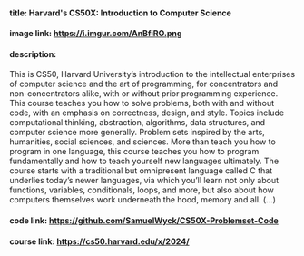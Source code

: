 #### title: Harvard's CS50X: Introduction to Computer Science
#### image link: https://i.imgur.com/AnBfiRO.png
#### description:
This is CS50, Harvard University’s introduction to the intellectual enterprises of computer science and the art of programming, for concentrators and non-concentrators alike, with or without prior programming experience. This course teaches you how to solve problems, both with and without code, with an emphasis on correctness, design, and style. Topics include computational thinking, abstraction, algorithms, data structures, and computer science more generally. Problem sets inspired by the arts, humanities, social sciences, and sciences. More than teach you how to program in one language, this course teaches you how to program fundamentally and how to teach yourself new languages ultimately. The course starts with a traditional but omnipresent language called C that underlies today’s newer languages, via which you’ll learn not only about functions, variables, conditionals, loops, and more, but also about how computers themselves work underneath the hood, memory and all. (...)
#### code link: https://github.com/SamuelWyck/CS50X-Problemset-Code
#### course link: https://cs50.harvard.edu/x/2024/
